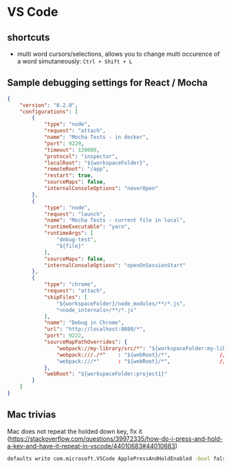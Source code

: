VS Code
=============


## shortcuts

* multi word cursors/selections, allows you to change multi occurence of a word simutaneously: `Ctrl + Shift + L`

## Sample debugging settings for React / Mocha

```json
{
    "version": "0.2.0",
    "configurations": [
        {
            "type": "node",
            "request": "attach",
            "name": "Mocha Tests - in docker",
            "port": 9229,
            "timeout": 120000,
            "protocol": "inspector",
            "localRoot": "${workspaceFolder}",
            "remoteRoot": "/app",
            "restart": true,
            "sourceMaps": false,
            "internalConsoleOptions": "neverOpen"
        },
        {
            "type": "node",
            "request": "launch",
            "name": "Mocha Tests - current file in local",
            "runtimeExecutable": "yarn",
            "runtimeArgs": [
                "debug-test",
                "${file}"
            ],
            "sourceMaps": false,
            "internalConsoleOptions": "openOnSessionStart"
        },
        {
            "type": "chrome",
            "request": "attach",
            "skipFiles": [
                "${workspaceFolder}/node_modules/**/*.js",
                "<node_internals>/**/*.js"
            ],
            "name": "Debug in Chrome",
            "url": "http://localhost:8080/*",
            "port": 9222,
            "sourceMapPathOverrides": {
                "webpack://my-library/src/*": "${workspaceFolder:my-library}/src/*",  // for my library
                "webpack:///./*"    : "${webRoot}/*",                // Example: "webpack:///./node-modules/*"    -> "/Users/me/project/node-modules/*"
                "webpack:///*"      : "${webRoot}/*",                // Example: "webpack:///src/app.js"          -> "/Users/me/project/src/app.js"
            },
            "webRoot": "${workspaceFolder:project1}"
        }
    ]
}

```


## Mac trivias

Mac does not repeat the holded down key, fix it (https://stackoverflow.com/questions/39972335/how-do-i-press-and-hold-a-key-and-have-it-repeat-in-vscode/44010683#44010683)

```bash
defaults write com.microsoft.VSCode ApplePressAndHoldEnabled -bool false
```
